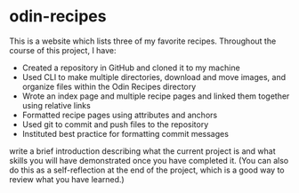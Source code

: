 # odin-recipes
This is a website which lists three of my favorite recipes. Throughout the course of this project, I have:
- Created a repository in GitHub and cloned it to my machine
- Used CLI to make multiple directories, download and move images, and organize files within the Odin Recipes directory
- Wrote an index page and multiple recipe pages and linked them together using relative links
- Formatted recipe pages using attributes and anchors
- Used git to commit and push files to the repository
- Instituted best practice for formatting commit messages

write a brief introduction describing what the current project is and what skills you will have demonstrated once you have completed it. (You can also do this as a self-reflection at the end of the project, which is a good way to review what you have learned.)